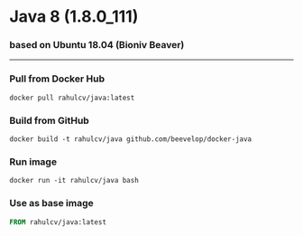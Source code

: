 # Java 8 (1.8.0_111)
### based on Ubuntu 18.04 (Bioniv Beaver)
----
### Pull from Docker Hub
```
docker pull rahulcv/java:latest
```

### Build from GitHub
```
docker build -t rahulcv/java github.com/beevelop/docker-java
```

### Run image
```
docker run -it rahulcv/java bash
```

### Use as base image
```Dockerfile
FROM rahulcv/java:latest
